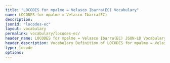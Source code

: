 ```yaml
---
title: "LOCODES for mpalme = Velasco Ibarra(EC) Vocabulary"
name: LOCODES for mpalme = Velasco Ibarra(EC) 
description: 
jsonid: "locodes-ec"
layout: vocabulary
permalink: vocabulary/locodes-ec/
header_name: LOCODES for mpalme = Velasco Ibarra(EC) JSON-LD Vocabulary
header_description: Vocabulary Definition of LOCODES for mpalme = Velasco Ibarra(EC) semantics in HTML format. JSON-LD format is available at [locodes-ec.jsonld](https://edi3.org/vocabulary/locodes-ec.jsonld)
type: locode
options:
---
```

